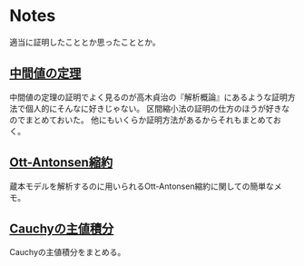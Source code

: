 # Notes
適当に証明したこととか思ったこととか。

## [中間値の定理](./ivt.pdf)
中間値の定理の証明でよく見るのが高木貞治の『解析概論』にあるような証明方法で個人的にそんなに好きじゃない。
区間縮小法の証明の仕方のほうが好きなのでまとめておいた。
他にもいくらか証明方法があるからそれもまとめておく。

## [Ott-Antonsen縮約](./oa.pdf)
蔵本モデルを解析するのに用いられるOtt-Antonsen縮約に関しての簡単なメモ。

## [Cauchyの主値積分](./pv.pdf)
Cauchyの主値積分をまとめる。
